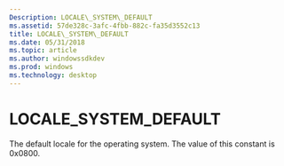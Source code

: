 ```yaml
---
Description: LOCALE\_SYSTEM\_DEFAULT
ms.assetid: 57de328c-3afc-4fbb-882c-fa35d3552c13
title: LOCALE\_SYSTEM\_DEFAULT
ms.date: 05/31/2018
ms.topic: article
ms.author: windowssdkdev
ms.prod: windows
ms.technology: desktop
---
```


# LOCALE\_SYSTEM\_DEFAULT

The default locale for the operating system. The value of this constant is 0x0800.

 

 



